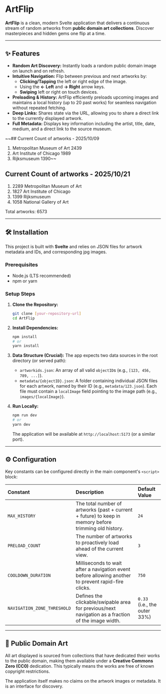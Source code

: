 # ArtFlip

**ArtFlip** is a clean, modern Svelte application that delivers a continuous stream of random artworks from **public domain art collections**. Discover masterpieces and hidden gems one flip at a time.

---

## ✨ Features

* **Random Art Discovery:** Instantly loads a random public domain image on launch and on refresh.
* **Intuitive Navigation:** Flip between previous and next artworks by:
    * **Clicking/Tapping** the left or right edge of the image.
    * Using the **$\leftarrow$ Left** and **$\rightarrow$ Right** arrow keys.
    * **Swiping** left or right on touch devices.
* **Preloading & History:** ArtFlip efficiently preloads upcoming images and maintains a local history (up to 20 past works) for seamless navigation without repeated fetching.
* **Deep Links:** Shares state via the URL, allowing you to share a direct link to the currently displayed artwork.
* **Full Metadata:** Displays key information including the artist, title, date, medium, and a direct link to the source museum.

~~## Current Count  of artworks - 2025/10/09
1. Metropolitan Museum of Art 2439
2. Art Institute of Chicago 1989
3. Rijksmuseum 1390~~

## Current Count  of artworks - 2025/10/21
 1. 2289  Metropolitan Museum of Art
 2. 1827  Art Institute of Chicago
 3. 1399  Rijksmuseum
 4. 1058  National Gallery of Art

Total artworks: 6573

---

## 🛠️ Installation

This project is built with **Svelte** and relies on JSON files for artwork metadata and IDs, and corresponding jpg images.

### Prerequisites

* Node.js (LTS recommended)
* npm or yarn

### Setup Steps

1.  **Clone the Repository:**
    ```bash
    git clone [your-repository-url]
    cd ArtFlip
    ```

2.  **Install Dependencies:**
    ```bash
    npm install
    # or
    yarn install
    ```

3.  **Data Structure (Crucial):**
    The app expects two data sources in the root directory (or served path):
    * `artworkids.json`: An array of all valid `objectID`s (e.g., `[123, 456, 789, ...]`).
    * `metadata/{objectID}.json`: A folder containing individual JSON files for each artwork, named by their ID (e.g., `metadata/123.json`). Each file must contain a `localImage` field pointing to the image path (e.g., `images/{localImage}`).

4.  **Run Locally:**
    ```bash
    npm run dev
    # or
    yarn dev
    ```
    The application will be available at `http://localhost:5173` (or a similar port).

---

## ⚙️ Configuration

Key constants can be configured directly in the main component's `<script>` block:

| Constant | Description | Default Value |
| :--- | :--- | :--- |
| `MAX_HISTORY` | The total number of artworks (past + current + future) to keep in memory before trimming old history. | `24` |
| `PRELOAD_COUNT` | The number of artworks to proactively load ahead of the current view. | `3` |
| `COOLDOWN_DURATION` | Milliseconds to wait after a navigation event before allowing another to prevent rapid-fire clicks. | `750` |
| `NAVIGATION_ZONE_THRESHOLD` | Defines the clickable/swipable area for previous/next navigation as a fraction of the image width. | `0.33` (i.e., the outer 33%) |

---

## 📜 Public Domain Art

All art displayed is sourced from collections that have dedicated their works to the public domain, making them available under a **Creative Commons Zero (CC0)** dedication. This typically means the works are free of known copyright restrictions.

The application itself makes no claims on the artwork images or metadata. It is an interface for discovery.